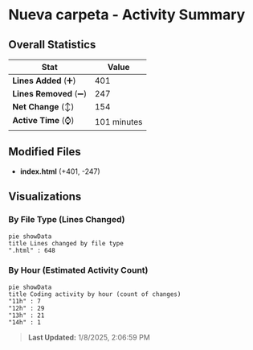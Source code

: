 # Nueva carpeta - Activity Summary 

## Overall Statistics

| Stat                   | Value                                                             |
| ---------------------- | ----------------------------------------------------------------- |
| **Lines Added** (➕)   | 401                                          |
| **Lines Removed** (➖) | 247                                        |
| **Net Change** (↕)    | 154                |
| **Active Time** (⌚)   | 101 minutes |


## Modified Files
- **index.html** (+401, -247)

## Visualizations

### By File Type (Lines Changed)

```mermaid
pie showData
title Lines changed by file type
".html" : 648
```

### By Hour (Estimated Activity Count)

```mermaid
pie showData
title Coding activity by hour (count of changes)
"11h" : 7
"12h" : 29
"13h" : 21
"14h" : 1
```


> **Last Updated:** 1/8/2025, 2:06:59 PM